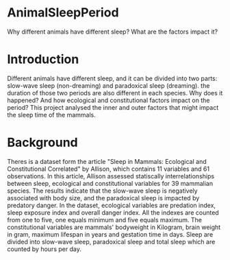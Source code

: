 # AnimalSleepPeriod
Why different animals have different sleep? What are the factors impact it?
# Introduction
Different animals have different sleep, and it can be divided into two parts: slow-wave sleep (non-dreaming) and paradoxical sleep (dreaming). the duration of those two periods are also different in each species. Why does it happened? And how ecological and constitutional factors impact on the period? This project analysed the inner and outer factors that might impact the sleep time of the mammals.
# Background
Theres is a dataset form the article "Sleep in Mammals: Ecological and Constitutional Correlated" by Allison, which contains 11 variables and 61 observations. In this article, Allison assessed statiscally interrelationships between sleep, ecological and constitutional variables for 39 mammalian species. The results indicate that the slow-wave sleep is negatively associated with body size, and the paradoxical sleep is impacted by predatory danger.
In the dataset, ecological variables are predation index, sleep exposure index and overall danger index. All the indexes are counted from one to five, one equals minimum and five equals maximum. The constitutional variables are mammals' bodyweight in Kilogram, brain weight in gram, maximum lifespan in years and gestation time in days. Sleep are divided into slow-wave sleep, paradoxical sleep and total sleep which are counted by hours per day.
